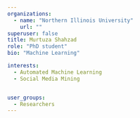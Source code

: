 ```yaml
---
organizations:
  - name: "Northern Illinois University"
    url: ""
superuser: false
title: Murtuza Shahzad
role: "PhD student"
bio: "Machine Learning"

interests:
  - Automated Machine Learning
  - Social Media Mining


user_groups:
  - Researchers
---
```

